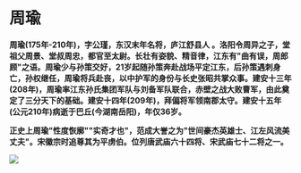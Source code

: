 # 周瑜 

**周瑜(175年-210年)，字公瑾，东汉末年名将，庐江舒县人 。洛阳令周异之子，堂祖父周景、堂叔周忠，都官至太尉。长壮有姿貌、精音律，江东有"曲有误，周郎顾"之语。周瑜少与孙策交好，21岁起随孙策奔赴战场平定江东，后孙策遇刺身亡，孙权继任，周瑜将兵赴丧，以中护军的身份与长史张昭共掌众事。建安十三年 (208年)，周瑜率江东孙氏集团军队与刘备军队联合，赤壁之战大败曹军，由此奠定了三分天下的基础。建安十四年(209年)，拜偏将军领南郡太守。建安十五年(公元210年)病逝于巴丘(今湖南岳阳)，年仅36岁。**

**正史上周瑜"性度恢廓""实奇才也"，范成大誉之为"世间豪杰英雄士、江左风流美丈夫"。宋徽宗时追尊其为平虏伯。位列唐武庙六十四将、宋武庙七十二将之一。**

![](/home/zjg/Pictures/zy1.jpg)

